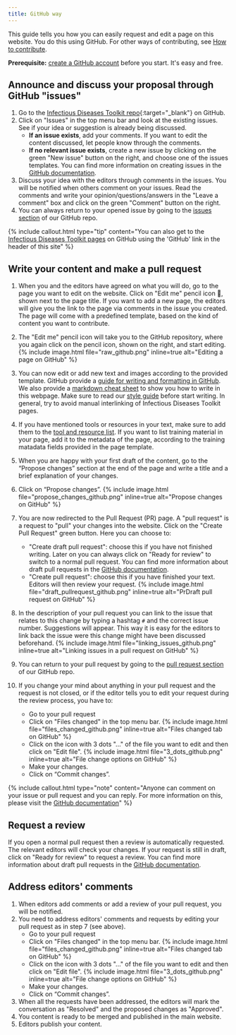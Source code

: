 ```yaml
---
title: GitHub way
---
```



This guide tells you how you can easily request and edit a page on this website. You do this using GitHub. For other ways of contributing, see [How to contribute](/contribute/).


**Prerequisite:** [create a GitHub account](https://github.com/join) before you start. It's easy and free.

## Announce and discuss your proposal through GitHub "issues"
1. Go to the [Infectious Diseases Toolkit repo](https://github.com/elixir-europe/infectious-diseases-toolkit){:target="_blank"} on GitHub.
1. Click on "Issues" in the top menu bar and look at the existing issues. See if your idea or suggestion is already being discussed.
      * **If an issue exists**, add your comments. If you want to edit the content discussed, let people know through the comments.
      * **If no relevant issue exists**, create a new issue by clicking on the green "New issue" button on the right, and choose one of the issues templates. You can find more information on creating issues in the [GitHub documentation](https://docs.github.com/en/github/managing-your-work-on-github/creating-an-issue).
1. Discuss your idea with the editors through comments in the issues. You will be notified when others comment on your issues. Read the comments and write your opinion/questions/answers in the "Leave a comment" box and click on the green "Comment" button on the right.
1. You can always return to your opened issue by going to the [issues section](https://github.com/elixir-europe/infectious-diseases-toolkit/issues) of our GitHub repo.

{% include callout.html type="tip" content="You can also get to the [Infectious Diseases Toolkit pages](https://github.com/elixir-europe/infectious-diseases-toolkit) on GitHub using the 'GitHub' link in the header of this site" %}

## Write your content and make a pull request

1. When you and the editors have agreed on what you will do, go to the page you want to edit on the website. Click on "Edit me" pencil icon :pencil:, shown next to the page title. If you want to add a new page, the editors will give you the link to the page via comments in the issue you created. The page will come with a predefined template, based on the kind of content you want to contribute.
1. The "Edit me" pencil icon will take you to the GitHub repository, where you again click on the pencil icon, shown on the right, and start editing.
    {% include image.html file="raw_github.png" inline=true alt="Editing a page on GitHub" %}
1. You can now edit or add new text and images according to the provided template. GitHub provide a [guide for writing and formatting in GitHub](https://docs.github.com/en/github/writing-on-github/getting-started-with-writing-and-formatting-on-github). We also provide a [markdown cheat sheet](/contribute/markdown_cheat_sheet) to show you how to write in this webpage. Make sure to read our [style guide](style_guide) before start writing. In general, try to avoid manual interlinking of Infectious Diseases Toolkit pages.
1. If you have mentioned tools or resources in your text, make sure to add them to the [tool and resource list](/contribute/tool_resource_update). If you want to list training material in your page, add it to the metadata of the page, according to the training matadata fields provided in the page template.
1. When you are happy with your first draft of the content, go to the “Propose changes” section at the end of the page and write a title and a brief explanation of your changes.
1. Click on “Propose changes”.
    {% include image.html file="propose_changes_github.png" inline=true alt="Propose changes on GitHub" %}
1. You are now redirected to the Pull Request (PR) page. A "pull request" is a request to "pull" your changes into the website. Click on the "Create Pull Request" green button. Here you can choose to:

     * "Create draft pull request": choose this if you have not finished writing. Later on you can always click on "Ready for review" to switch to a normal pull request. You can find more information about draft pull requests in the [GitHub documentation](https://docs.github.com/en/github/collaborating-with-issues-and-pull-requests/about-pull-requests#draft-pull-requests).
     * "Create pull request": choose this if you have finished your text. Editors will then review your request.
    {% include image.html file="draft_pullrequest_github.png" inline=true alt="PrDraft pull request on GitHub" %}

1. In the description of your pull request you can link to the issue that relates to this change by typing a hashtag `#` and the correct issue number. Suggestions will appear. This way it is easy for the editors to link back the issue were this change might have been discussed beforehand.
    {% include image.html file="linking_issues_github.png" inline=true alt="Linking issues in a pull request on GitHub" %}

1. You can return to your pull request by going to the [pull request section](https://github.com/elixir-europe/infectious-diseases-toolkit/pulls) of our GitHub repo.

1. If you change your mind about anything in your pull request and the request is not closed, or if the editor tells you to edit your request during the review process, you have to:
    * Go to your pull request
    * Click on "Files changed" in the top menu bar.
      {% include image.html file="files_changed_github.png" inline=true alt="Files changed tab on GitHub" %}
    * Click on the icon with 3 dots "..." of the file you  want to edit and then click on "Edit file".
      {% include image.html file="3_dots_github.png" inline=true alt="File change options on GitHub" %}
    * Make your changes.
    * Click on “Commit changes”.

{% include callout.html type="note" content="Anyone can comment on your issue or pull request and you can reply. For more information on this, please visit the [GitHub documentation](https://docs.github.com/en/github/collaborating-with-issues-and-pull-requests/commenting-on-a-pull-request)" %}

## Request a review

If you open a normal pull request then a review is automatically requested. The relevant editors will check your changes. If your request is still in draft, click on "Ready for review" to request a review. You can find more information about draft pull requests in the [GitHub documentation](https://docs.github.com/en/github/collaborating-with-issues-and-pull-requests/changing-the-stage-of-a-pull-request#marking-a-pull-request-as-ready-for-review).

## Address editors' comments

1. When editors add comments or add a review of your pull request, you will be notified.
1. You need to address editors' comments and requests by editing your pull request as in step 7 (see above).
   * Go to your pull request
   * Click on "Files changed" in the top menu bar.
    {% include image.html file="files_changed_github.png" inline=true alt="Files changed tab on GitHub" %}
   * Click on the icon with 3 dots "..." of the file you  want to edit and then click on "Edit file".
    {% include image.html file="3_dots_github.png" inline=true alt="File change options on GitHub" %}
   * Make your changes.
   * Click on “Commit changes”.
1. When all the requests have been addressed, the editors will mark the conversation as "Resolved" and the proposed changes as "Approved".
1. You content is ready to be merged and published in the main website.
1. Editors publish your content.
